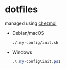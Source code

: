 # dotfiles

managed using [chezmoi](https://www.chezmoi.io/)

- Debian/macOS

   ```sh
   ./.my-config/init.sh
   ```

- Windows

   ```ps1
   .\.my-config\init.ps1
   ```
